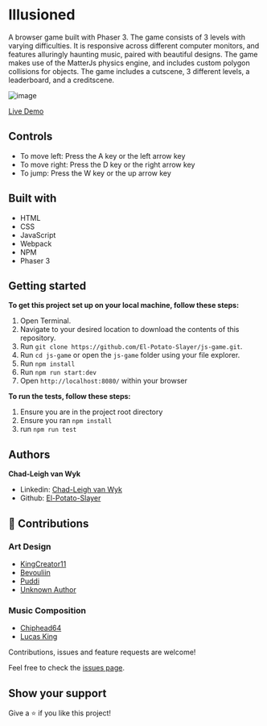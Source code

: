 # Illusioned
A browser game built with Phaser 3. The game consists of 3 levels with varying difficulties. It is responsive across different computer monitors, and features alluringly haunting music, paired with beautiful designs.
The game makes use of the MatterJs physics engine, and includes custom polygon collisions for objects. The game includes a cutscene, 3 different levels, a leaderboard, and a creditscene.

![image](https://user-images.githubusercontent.com/43865875/116489526-7d41f480-a895-11eb-95e1-37daa017d72d.png)

[Live Demo](https://el-potato-slayer.github.io/Illusioned-game/dist/)

## Controls
- To move left: Press the A key or the left arrow key
- To move right: Press the D key or the right arrow key
- To jump: Press the W key or the up arrow key

## Built with
- HTML
- CSS
- JavaScript
- Webpack
- NPM
- Phaser 3

## Getting started

**To get this project set up on your local machine, follow these steps:**

1. Open Terminal.
2. Navigate to your desired location to download the contents of this repository.
3. Run `git clone https://github.com/El-Potato-Slayer/js-game.git`.
4. Run `cd js-game` or open the `js-game` folder using your file explorer.
5. Run `npm install`
6. Run `npm run start:dev`
7. Open `http://localhost:8080/` within your browser

**To run the tests, follow these steps:**
1. Ensure you are in the project root directory
2. Ensure you ran `npm install`
3. run `npm run test`

## Authors

**Chad-Leigh van Wyk**
- Linkedin: [Chad-Leigh van Wyk](https://www.linkedin.com/in/chad-leigh-van-wyk/ )
- Github: [El-Potato-Slayer](https://github.com/El-Potato-Slayer)


## 🤝 Contributions

### Art Design
- [KingCreator11](https://opengameart.org/users/kingcreator11)
- [Bevouliin](https://bevouliin.com/)
- [Puddi](https://assetstore.unity.com/publishers/28577)
- [Unknown Author](https://craftpix.net/freebies/free-halloween-2d-game-backgrounds/)
### Music Composition
- [Chiphead64](https://chiphead64.itch.io/)
- [Lucas King](https://www.youtube.com/channel/UCq52MbjRULLbjRPvxM7FwZg)

Contributions, issues and feature requests are welcome!

Feel free to check the [issues page](https://github.com/El-Potato-Slayer/js-game/issues).


## Show your support

Give a ⭐️ if you like this project!

